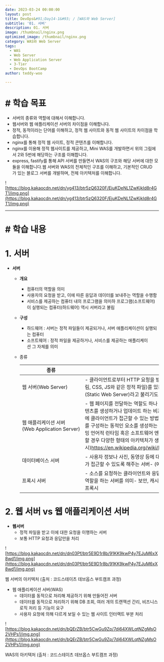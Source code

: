 ```yaml
---
date: 2023-03-24 00:00:00
layout: post
title: DevOps&#91;Day14-1&#93; / [WAS와 Web Server]
subtitle: '01. 서버'
description: 01. 서버
image: /thumbnail/nginx.png
optimized_image: /thumbnail/nginx.png
category: WAS와 Web Server
tags:
  - WAS
  - Web Server
  - Web Application Server
  - 3-Tier
  - DevOps BootCamp
author: teddy-woo

---
```


# **# 학습 목표**

- 서버의 종류와 역할에 대해서 이해합니다.
- 웹서버와 웹 애플리케이션 서버의 차이점을 이해합니다.
- 정적, 동적이라는 단어를 이해하고, 정적 웹 사이트와 동적 웹 사이트의 차이점을 학습합니다.
- nginx를 통해 정적 웹 사이트, 정적 콘텐츠를 이해합니다.
- nginx를 이용해 정적 웹사이트를 제공하고, Mini WAS를 개발하면서 위의 그림에서 2와 5번에 해당하는 구조를 이해합니다.
- express, fastify를 통해 API 서버를 만들면서 WAS의 구조와 해당 서버에 대한 모듈을 이해합니다.웹 서버와 WAS의 전체적인 구조를 이해하고, 기본적인 CRUD가 있는 블로그 서버를 개발하며, 전체 아키텍처를 이해합니다.

![https://blog.kakaocdn.net/dn/yg413/btr5zQ6320F/EjuKDeNL1ZwKjkId8r4GT1/img.png](https://blog.kakaocdn.net/dn/yg413/btr5zQ6320F/EjuKDeNL1ZwKjkId8r4GT1/img.png)

---

# **# 학습 내용**

# **1. 서버**

- **서버**
    - **개요**
        - 컴퓨터의 역할을 의미
        - 사용자의 요청을 받고, 이에 따른 응답과 데이터를 보내주는 역할을 수행함
        - 서비스를 제공하는 컴퓨터 내의 프로그램을 의미하 프로그램(소프트웨어)이 실행되는 컴퓨터(하드웨어) 역시 서버라고 불림
    - **구성**
        - 하드웨어 : 서버는 정적 파일들이 제공되거나, 서버 애플리케이션이 실행되는 컴퓨터
        - 소프트웨어 : 정적 파일을 제공하거나, 서비스를 제공하는 애플리케이션 그 자체를 의미
    - 종류
        
        
        | 종류 | 설명 |
        | --- | --- |
        | 웹 서버(Web Server) | - 클라이언트로부터 HTTP 요청을 받아들이고, HTML 문서와 같은 웹 페이지(그림, CSS, JS와 같은 정적 파일)를 있는 그대로 반환하는 서버- 정적 웹 서버(Static Web Server)라고 불리기도 함- (예시) nginx, Apache Web Server |
        | 웹 애플리케이션 서버(Web Application Server) | - 웹 페이지를 전달하는 역할도 하나 핵심 역할은 웹 페이지를 구성하는 동적인 컨텐츠를 생성하거나 업데이트 하는 비즈니스 로직을 수행- 서버 측 비즈니스 로직에 클라이언트가 접근할 수 있는 방법을 제공하는 것입니다.- 특징 ① 웹 페이지를 구성하는 동적인 요소를 생성하는 서버 사이드 코드가 구동될 수 있는 프로그래밍 언어적 런타임 혹은 소프트웨어 엔진을 제공② 웹 애플리케이션 서버를 사용할 경우 다양한 형태의 아키텍처가 생성될 수 있- (예시)https://en.wikipedia.org/wiki/List_of_application_servers#JavaScript |
        | 데이터베이스 서버 | - 사용자 정보나 사진, 동영상 등에 대한 정보를 담고 있는 데이터베이스에 사용자가 접근할 수 있도록 해주는 서버- (예시) MySQL, MongoDB, Oracle 등 |
        | 프록시 서버 | - 소스를 요청하는 클라이언트와 응답으로 리소스를 전달하는 서버 사이에 중계 역할을 하는 서버를 의미- 보안, 캐시, 로드밸런싱 - 구분 : 포워드 프록시, 리버스 프록시 |

# **2. 웹 서버 vs 웹 애플리케이션 서버**

- **웹서버**
    - 정적 파일을 받고 이에 대한 요청을 이행하는 서버
    - 보통 HTTP 요청과 응답만을 처리

![https://blog.kakaocdn.net/dn/dn03Pf/btr5E9D1r8b/91KK9kwP4y7EJuM6xX8wd1/img.png](https://blog.kakaocdn.net/dn/dn03Pf/btr5E9D1r8b/91KK9kwP4y7EJuM6xX8wd1/img.png)

웹 서버의 아키텍처 (출처 : 코드스테이츠 데브옵스 부트캠프 과정)

- 웹 애플리케이션 서버(WAS)
    - 데이터를 동적으로 처리해 제공하기 위해 만들어진 서버
    - 데이터를 동적으로 처리하기 위해 DB 조회, 여러 개의 트랜잭션 간리, 비즈니스 로직 처리 등 기능이 요구
    - 사용자 요청에 의해 다르게 보일 수 있는 웹 사이트 인터랙트 부분 처리

![https://blog.kakaocdn.net/dn/bQErZB/btr5CwGu9Zp/7dj64XWLqtNZgMsO2VHPs1/img.png](https://blog.kakaocdn.net/dn/bQErZB/btr5CwGu9Zp/7dj64XWLqtNZgMsO2VHPs1/img.png)

WAS의 아키텍처 (출처 : 코드스테이츠 데브옵스 부트캠프 과정)